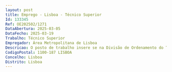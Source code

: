 ```yaml
--- 
layout: post
title: Emprego - Lisboa - Técnico Superior
Id: 133345
Ref: OE202502/1271
DataAbertura: 2025-03-05
DataFecho: 2025-03-19
Trabalho: Técnico Superior
Empregador: Área Metropolitana de Lisboa
Descricao: O posto de trabalho insere se na Divisão de Ordenamento do Território, Ambiente e Urbanismo.Preferencialmente deverá possuir conhecimentos ou experiência na área das Engenharias, nos seguintes domínios de intervenção 1. Planeamento e gestão de projetos 2. Suporte técnico no âmbito dos sistemas de abastecimento de água, drenagem, gestão de resíduos e energia 3. Conhecimentos de Sistemas de Informação Geográfica.Acresce que as competências desta Divisão, de acordo com o artigo 28.º do Regulamento de Serviços Metropolitanos, são 1 — No âmbito do Planeamento e Regulamentação Urbanística 1.1 — Compilar todos os planos, estudos e projetos da área territorial dos Municípios da AML nos domínios do ordenamento do território e urbanismo, das infraestruturas e dos equipamentos 1.2 — Assegurar o planeamento e gestão territoriais no âmbito da AML através da realização de programas e planos metropolitanos e ou intermunicipais de ordenamento do território, bem como assegurar a realização de outros instrumentos de planeamento no âmbito da logística, da proteção civil, da gestão ambiental, das redes de equipamentos de saúde, educação, cultura e desporto, entre outras áreas 1.3 — Propor e Colaborar na compatibilização de todos os instrumentos de planeamento físico do território 1.4 — Proceder à monitorização dos programas e planos metropolitanos e ou intermunicipais aprovados 1.5 — Assegurar ainda outras atribuições ou competências que lhe sejam superiormente cometidas em matérias da área da sua intervenção.2 — No âmbito do SIG 2.1 — Promover processos de obtenção da cartografia e respetiva atualização e a gestão dos SIG instalados, bem como o desenvolvimento dos sistemas de monitorização que se entendam necessários 2.2 — Propor, sempre que adequado, parcerias com outras entidades interessadas, públicas ou privadas 2.3 — Assegurar ainda outras atribuições ou competências que lhe sejam superiormente cometidas em matérias da área da sua intervenção.3 — No âmbito do Ambiente 3.1 — Participar na elaboração e apreciação de avaliações de impacte ambiental 3.2 — Participar no cumprimento das disposições legais e regulamentares no que se refere à proteção do ambiente 3.3 — Participar na definição dos indicadores ambientais necessários à monitorização da qualidade do ambiente 3.4 — Assegurar ainda outras atribuições ou competências que lhe sejam superiormente cometidas em matérias da área da sua intervenção.
CodigoPostal: 1100-187 LISBOA
Concelho: Lisboa
Distrito: Lisboa
--- 
```

